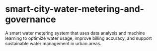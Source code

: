# smart-city-water-metering-and-governance
A smart water metering system that uses data analysis and machine learning to optimize water usage, improve billing accuracy, and support sustainable water management in urban areas.
